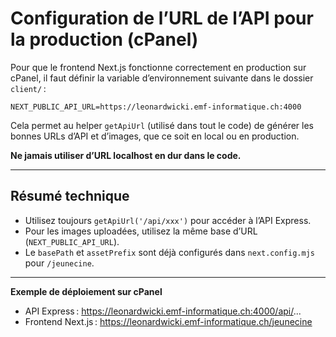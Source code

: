 # Configuration de l’URL de l’API pour la production (cPanel)

Pour que le frontend Next.js fonctionne correctement en production sur cPanel, il faut définir la variable d’environnement suivante dans le dossier `client/` :

```
NEXT_PUBLIC_API_URL=https://leonardwicki.emf-informatique.ch:4000
```

Cela permet au helper `getApiUrl` (utilisé dans tout le code) de générer les bonnes URLs d’API et d’images, que ce soit en local ou en production.

**Ne jamais utiliser d’URL localhost en dur dans le code.**

---

## Résumé technique

- Utilisez toujours `getApiUrl('/api/xxx')` pour accéder à l’API Express.
- Pour les images uploadées, utilisez la même base d’URL (`NEXT_PUBLIC_API_URL`).
- Le `basePath` et `assetPrefix` sont déjà configurés dans `next.config.mjs` pour `/jeunecine`.

---

**Exemple de déploiement sur cPanel**

- API Express : https://leonardwicki.emf-informatique.ch:4000/api/...
- Frontend Next.js : https://leonardwicki.emf-informatique.ch/jeunecine
